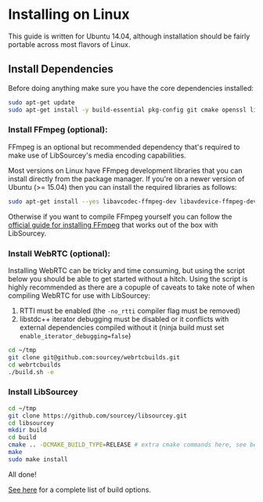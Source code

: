 # Installing on Linux

This guide is written for Ubuntu 14.04, although installation should be fairly portable across most flavors of Linux.

## Install Dependencies

Before doing anything make sure you have the core dependencies installed:

~~~ bash
sudo apt-get update
sudo apt-get install -y build-essential pkg-config git cmake openssl libssl-dev
~~~

<!--
jackd2 libjack-jackd2-dev
-->

<!--
**Install LibUV:**

~~~ bash
cd ~/tmp
git clone https://github.com/libuv/libuv.git
cd libuv
sh autogen.sh
./configure
make
# make check
sudo make install
~~~
-->

### Install FFmpeg (optional):

FFmpeg is an optional but recommended dependency that's required to make use of LibSourcey's media encoding capabilities.

Most versions on Linux have FFmpeg development libraries that you can install directly from the package manager. If you're on a newer version of Ubuntu (>= 15.04) then you can install the required libraries as follows:

~~~ bash
sudo apt-get install --yes libavcodec-ffmpeg-dev libavdevice-ffmpeg-dev libavfilter-ffmpeg-dev libavformat-ffmpeg-dev libswresample-ffmpeg-dev libpostproc-ffmpeg-dev
~~~

Otherwise if you want to compile FFmpeg yourself you can follow the [official guide for installing FFmpeg](http://trac.ffmpeg.org/wiki/CompilationGuide) that works out of the box with LibSourcey.

<!--
**Install OpenCV (optional):**

OpenCV is an optional dependecy that's used by LibSourcey for it's video capture, video analysis and computer vision algorithms. Note that if you're compiling FFmpeg yourself (as above), then you should compile OpenCV with `WITH_FFMPEG=OFF` otherwise conflicting FFmpeg libraries may be installed on your system.

~~~ bash
cd ~/tmp
wget https://github.com/Itseez/opencv/archive/3.0.0.zip -O opencv-3.0.0.zip
unzip opencv-3.0.0.zip
cd opencv-3.0.0
mkdir build
cd build
cmake -D CMAKE_BUILD_TYPE=RELEASE -D CMAKE_INSTALL_PREFIX=/usr/local -D WITH_TBB=ON -D WITH_V4L=ON -D WITH_QT=ON -D WITH_OPENGL=ON -D WITH_FFMPEG=OFF ..
make -j $(nproc)
sudo make install
sudo /bin/bash -c 'echo "/usr/local/lib" > /etc/ld.so.conf.d/opencv.conf'
sudo ldconfig
~~~
-->

### Install WebRTC (optional):

Installing WebRTC can be tricky and time consuming, but using the script below you should be able to get started without a hitch. Using the script is highly recommended as there are a copuple of caveats to take note of when compiling WebRTC for use with LibSourcey:

1. RTTI must be enabled (the `-no_rtti` compiler flag must be removed)
2. libstdc++ iterator debugging must be disabled or it conflicts with external dependencies compiled without it (ninja build must set `enable_iterator_debugging=false`)

~~~ bash
cd ~/tmp
git clone git@github.com:sourcey/webrtcbuilds.git
cd webrtcbuilds
./build.sh -e
~~~

### Install LibSourcey

~~~ bash
cd ~/tmp
git clone https://github.com/sourcey/libsourcey.git
cd libsourcey
mkdir build
cd build
cmake .. -DCMAKE_BUILD_TYPE=RELEASE # extra cmake commands here, see below for a full list...
make
sudo make install
~~~

All done!

[See here](/installation.md#cmake-build-options) for a complete list of build options.
